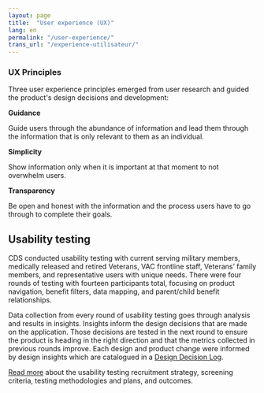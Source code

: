 ```yaml
---
layout: page
title:  "User experience (UX)"
lang: en
permalink: "/user-experience/"
trans_url: "/experience-utilisateur/"
---
```


### UX Principles

Three user experience principles emerged from user research and guided the product's design decisions and development:

**Guidance**

Guide users through the abundance of information and lead them through the information that is only relevant to them as an individual.

**Simplicity**

Show information only when it is important at that moment to not overwhelm users.

**Transparency**

Be open and honest with the information and the process users have to go through to complete their goals.

## Usability testing

CDS conducted usability testing with current serving military members, medically released and retired Veterans, VAC frontline staff, Veterans’ family members, and representative users with unique needs.  There were four rounds of testing with fourteen participants total, focusing on product navigation, benefit filters, data mapping, and parent/child benefit relationships.  

Data collection from every round of usability testing goes through analysis and results in insights. Insights inform the design decisions that are made on the application. Those decisions are tested in the next round to ensure the product is heading in the right direction and that the metrics collected in previous rounds improve. Each design and product change were informed by design insights which are catalogued in a [Design Decision Log](https://docs.google.com/presentation/d/12MvxpyNrzi64RBuz_F7oAVRQhPVtcOmskT5BPuZZj3c/edit#slide=id.p1).

[Read more](https://github.com/cds-snc/vac-benefits-directory/wiki/Usability-testing) about the usability testing recruitment strategy, screening criteria, testing methodologies and plans, and outcomes.
